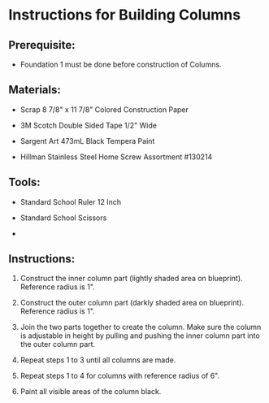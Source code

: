 # Instructions for Building Columns

## Prerequisite:

* Foundation 1 must be done before construction of Columns.

## Materials:

* Scrap 8 7/8" x 11 7/8" Colored Construction Paper

* 3M Scotch Double Sided Tape 1/2" Wide

* Sargent Art 473mL Black Tempera Paint

* Hillman Stainless Steel Home Screw Assortment #130214

## Tools:

* Standard School Ruler 12 Inch

* Standard School Scissors

* 

## Instructions:

1. Construct the inner column part (lightly shaded area on blueprint). Reference radius is 1".

1. Construct the outer column part (darkly shaded area on blueprint). Reference radius is 1".

1. Join the two parts together to create the column. Make sure the column is adjustable in height by pulling and pushing the inner column part into the outer column part.

1. Repeat steps 1 to 3 until all columns are made.

1. Repeat steps 1 to 4 for columns with reference radius of 6".

1. Paint all visible areas of the column black.